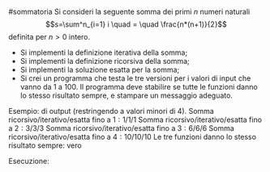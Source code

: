 #sommatoria 
Si consideri la seguente somma dei primi $n$ numeri naturali $$s=\sum^n_{i=1} i \quad = \quad \frac{n*(n+1)}{2}$$definita per $n>0$ intero.
- Si implementi la definizione iterativa della somma;
- Si implementi la definizione ricorsiva della somma;
- Si implementi la soluzione esatta per la somma;
- Si crei un programma che testa le tre versioni per i valori di input che vanno da 1 a 100. Il programma deve stabilire se tutte le funzioni danno lo stesso risultato sempre, e stampare un messaggio adeguato.

Esempio: di output (restringendo a valori minori di 4).
	Somma ricorsivo/iterativo/esatta fino a $1: 1/1/1$
	Somma ricorsivo/iterativo/esatta fino a $2: 3/3/3$
	Somma ricorsivo/iterativo/esatta fino a $3: 6/6/6$
	Somma ricorsivo/iterativo/esatta fino a $4: 10/10/10$
	Le tre funzioni danno lo stesso risultato sempre: vero

Esecuzione: